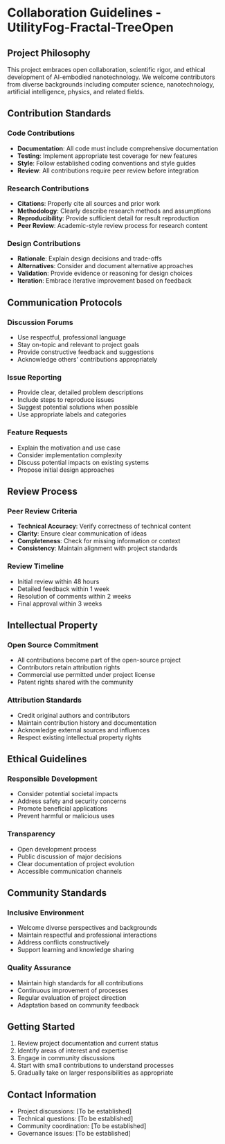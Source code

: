 
# Collaboration Guidelines - UtilityFog-Fractal-TreeOpen

## Project Philosophy
This project embraces open collaboration, scientific rigor, and ethical development of AI-embodied nanotechnology. We welcome contributors from diverse backgrounds including computer science, nanotechnology, artificial intelligence, physics, and related fields.

## Contribution Standards

### Code Contributions
- **Documentation**: All code must include comprehensive documentation
- **Testing**: Implement appropriate test coverage for new features
- **Style**: Follow established coding conventions and style guides
- **Review**: All contributions require peer review before integration

### Research Contributions
- **Citations**: Properly cite all sources and prior work
- **Methodology**: Clearly describe research methods and assumptions
- **Reproducibility**: Provide sufficient detail for result reproduction
- **Peer Review**: Academic-style review process for research content

### Design Contributions
- **Rationale**: Explain design decisions and trade-offs
- **Alternatives**: Consider and document alternative approaches
- **Validation**: Provide evidence or reasoning for design choices
- **Iteration**: Embrace iterative improvement based on feedback

## Communication Protocols

### Discussion Forums
- Use respectful, professional language
- Stay on-topic and relevant to project goals
- Provide constructive feedback and suggestions
- Acknowledge others' contributions appropriately

### Issue Reporting
- Provide clear, detailed problem descriptions
- Include steps to reproduce issues
- Suggest potential solutions when possible
- Use appropriate labels and categories

### Feature Requests
- Explain the motivation and use case
- Consider implementation complexity
- Discuss potential impacts on existing systems
- Propose initial design approaches

## Review Process

### Peer Review Criteria
- **Technical Accuracy**: Verify correctness of technical content
- **Clarity**: Ensure clear communication of ideas
- **Completeness**: Check for missing information or context
- **Consistency**: Maintain alignment with project standards

### Review Timeline
- Initial review within 48 hours
- Detailed feedback within 1 week
- Resolution of comments within 2 weeks
- Final approval within 3 weeks

## Intellectual Property

### Open Source Commitment
- All contributions become part of the open-source project
- Contributors retain attribution rights
- Commercial use permitted under project license
- Patent rights shared with the community

### Attribution Standards
- Credit original authors and contributors
- Maintain contribution history and documentation
- Acknowledge external sources and influences
- Respect existing intellectual property rights

## Ethical Guidelines

### Responsible Development
- Consider potential societal impacts
- Address safety and security concerns
- Promote beneficial applications
- Prevent harmful or malicious uses

### Transparency
- Open development process
- Public discussion of major decisions
- Clear documentation of project evolution
- Accessible communication channels

## Community Standards

### Inclusive Environment
- Welcome diverse perspectives and backgrounds
- Maintain respectful and professional interactions
- Address conflicts constructively
- Support learning and knowledge sharing

### Quality Assurance
- Maintain high standards for all contributions
- Continuous improvement of processes
- Regular evaluation of project direction
- Adaptation based on community feedback

## Getting Started
1. Review project documentation and current status
2. Identify areas of interest and expertise
3. Engage in community discussions
4. Start with small contributions to understand processes
5. Gradually take on larger responsibilities as appropriate

## Contact Information
- Project discussions: [To be established]
- Technical questions: [To be established]
- Community coordination: [To be established]
- Governance issues: [To be established]
